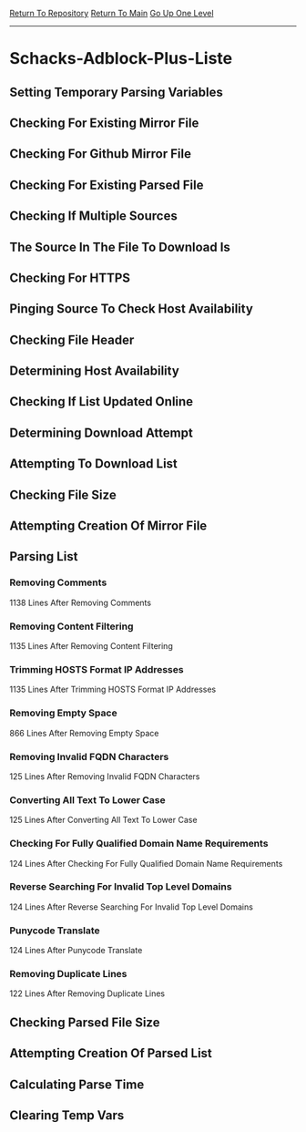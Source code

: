 [Return To Repository](https://github.com/deathbybandaid/piholeparser/)
[Return To Main](https://github.com/deathbybandaid/piholeparser/blob/master/RecentRunLogs/Mainlog.md)
[Go Up One Level](https://github.com/deathbybandaid/piholeparser/blob/master/RecentRunLogs/TopLevelScripts/30-Processing-External-Blacklists.md)
____________________________________
# Schacks-Adblock-Plus-Liste
## Setting Temporary Parsing Variables
## Checking For Existing Mirror File
## Checking For Github Mirror File
## Checking For Existing Parsed File
## Checking If Multiple Sources
## The Source In The File To Download Is
## Checking For HTTPS
## Pinging Source To Check Host Availability
## Checking File Header
## Determining Host Availability
## Checking If List Updated Online
## Determining Download Attempt
## Attempting To Download List
## Checking File Size
## Attempting Creation Of Mirror File
## Parsing List
### Removing Comments
1138 Lines After Removing Comments
### Removing Content Filtering
1135 Lines After Removing Content Filtering
### Trimming HOSTS Format IP Addresses
1135 Lines After Trimming HOSTS Format IP Addresses
### Removing Empty Space
866 Lines After Removing Empty Space
### Removing Invalid FQDN Characters
125 Lines After Removing Invalid FQDN Characters
### Converting All Text To Lower Case
125 Lines After Converting All Text To Lower Case
### Checking For Fully Qualified Domain Name Requirements
124 Lines After Checking For Fully Qualified Domain Name Requirements
### Reverse Searching For Invalid Top Level Domains
124 Lines After Reverse Searching For Invalid Top Level Domains
### Punycode Translate
124 Lines After Punycode Translate
### Removing Duplicate Lines
122 Lines After Removing Duplicate Lines
## Checking Parsed File Size
## Attempting Creation Of Parsed List
## Calculating Parse Time
## Clearing Temp Vars
